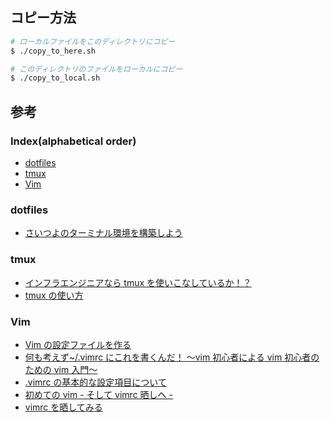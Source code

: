 
## コピー方法

```bash
# ローカルファイルをこのディレクトリにコピー
$ ./copy_to_here.sh

# このディレクトリのファイルをローカルにコピー
$ ./copy_to_local.sh
```


## 参考

### Index(alphabetical order)

- [dotfiles](#dotfiles)
- [tmux](#tmux)
- [Vim](#vim)

### <a id="dotfiles">dotfiles</a>

- [さいつよのターミナル環境を構築しよう](https://qiita.com/b4b4r07/items/09815eda8ef72e0b472e)

### <a id="tmux">tmux</a>

- [インフラエンジニアなら tmux を使いこなしているか！？](http://developers.goalist.co.jp/entry/2017/03/09/184319)
- [tmux の使い方](https://qiita.com/vintersnow/items/be4b29652ff665c45198)

### <a id="vim">Vim</a>

- [Vim の設定ファイルを作る](https://qiita.com/tetsuya/items/75987487ffac42250d3b)
- [何も考えず~/.vimrc にこれを書くんだ！ 〜vim 初心者による vim 初心者のための vim 入門〜](https://qiita.com/morikooooo/items/9fd41bcd8d1ce9170301)
- [.vimrc の基本的な設定項目について](https://qiita.com/kojionilk/items/67379e68cf54d811081a)
- [初めての vim - そして vimrc 晒しへ -](http://cimadai.hateblo.jp/entry/20080325/1206459666)
- [vimrc を晒してみる](http://archiva.jp/web/tool/vimrc.html)

